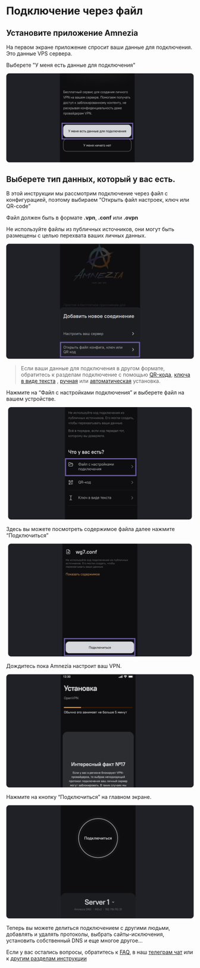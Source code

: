 # Подключение через файл

## Установите приложение Amnezia

На первом экране приложение спросит ваши данные для подключения. Это данные VPS сервера.  

Выберете "У меня есть данные для подключения"

![](https://raw.githubusercontent.com/amnezia-vpn/amnezia.org-content/master/docs/ru/instructions/04_file-connection/img/fc_ru_1.png)


## Выберете тип данных, который у вас есть. 

В этой инструкции мы рассмотрим подключение через файл с конфигурацией, поэтому выбираем “Открыть файл настроек, ключ или QR-code”

Файл должен быть в формате  **.vpn**, **.conf** или **.ovpn**

Не используйте файлы из публичных источников, они могут быть размещены с целью перехвата ваших личных данных.


![](https://raw.githubusercontent.com/amnezia-vpn/amnezia.org-content/master/docs/ru/instructions/04_file-connection/img/fc_ru_2.png)

>Если ваши данные для подключения в другом формате, обратитесь к разделам подключение с помощью  [QR-кода], [ключа в виде текста] , [ручная] или [автоматическая] установка.

Нажмите на “Файл с настройками подключения” и выберете файл на вашем устройстве.

![](https://raw.githubusercontent.com/amnezia-vpn/amnezia.org-content/master/docs/ru/instructions/04_file-connection/img/fc_ru_3.png)

Здесь вы можете посмотреть содержимое файла
далее нажмите “Подключиться” 

![](https://raw.githubusercontent.com/amnezia-vpn/amnezia.org-content/master/docs/ru/instructions/04_file-connection/img/fc_ru_4.png)

Дождитесь пока Amnezia настроит ваш VPN.

![](https://raw.githubusercontent.com/amnezia-vpn/amnezia.org-content/master/docs/ru/instructions/04_file-connection/img/fc_ru_5.png)

Нажмите на кнопку “Подключиться” на главном экране.


![](https://raw.githubusercontent.com/amnezia-vpn/amnezia.org-content/master/docs/ru/instructions/04_file-connection/img/fc_ru_6.png)


Теперь вы можете делиться подключением с другими людьми, добавлять и удалять протоколы, выбрать сайты-исключения, установить собственный DNS и еще многое другое... 

Если у вас остались вопросы, обратитесь к [FAQ], в наш [телеграм чат] или к [другим разделам инструкции]


[about-int-link]: /about
[QR-кода]: ../instructions/05_qr-code_connection
[ключа в виде текста]: ../instructions/03_text-key-connection
[FAQ]: ../faq 
[телеграм чат]: ../https://t.me/amnezia_vpn
[другим разделам инструкции]: ../instructions
[ручная]: ../instructions/02_manual-install
[автоматическая]: ../instructions/01_auto-install



